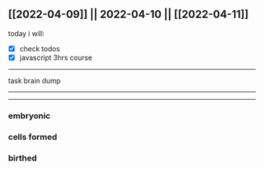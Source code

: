 [[2022-04-09]] || 2022-04-10 || [[2022-04-11]]
---
today i will:
- [x] check todos
- [x] javascript 3hrs course
---
task brain dump

---

---

### embryonic

### cells formed

### birthed